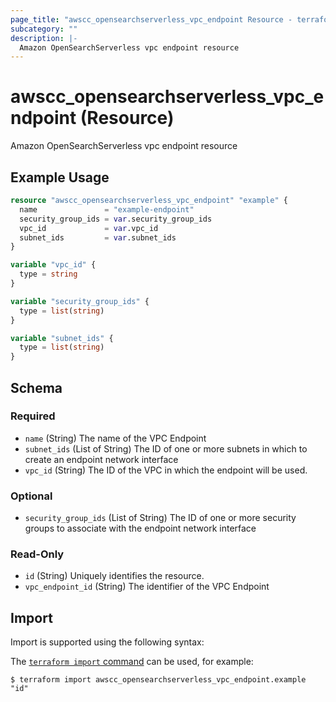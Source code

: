 ```yaml
---
page_title: "awscc_opensearchserverless_vpc_endpoint Resource - terraform-provider-awscc"
subcategory: ""
description: |-
  Amazon OpenSearchServerless vpc endpoint resource
---
```


# awscc_opensearchserverless_vpc_endpoint (Resource)

Amazon OpenSearchServerless vpc endpoint resource

## Example Usage

```terraform
resource "awscc_opensearchserverless_vpc_endpoint" "example" {
  name               = "example-endpoint"
  security_group_ids = var.security_group_ids
  vpc_id             = var.vpc_id
  subnet_ids         = var.subnet_ids
}

variable "vpc_id" {
  type = string
}

variable "security_group_ids" {
  type = list(string)
}

variable "subnet_ids" {
  type = list(string)
}
```

<!-- schema generated by tfplugindocs -->
## Schema

### Required

- `name` (String) The name of the VPC Endpoint
- `subnet_ids` (List of String) The ID of one or more subnets in which to create an endpoint network interface
- `vpc_id` (String) The ID of the VPC in which the endpoint will be used.

### Optional

- `security_group_ids` (List of String) The ID of one or more security groups to associate with the endpoint network interface

### Read-Only

- `id` (String) Uniquely identifies the resource.
- `vpc_endpoint_id` (String) The identifier of the VPC Endpoint

## Import

Import is supported using the following syntax:

The [`terraform import` command](https://developer.hashicorp.com/terraform/cli/commands/import) can be used, for example:

```shell
$ terraform import awscc_opensearchserverless_vpc_endpoint.example "id"
```